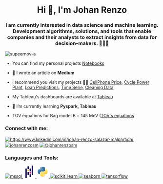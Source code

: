 <h1 align="center">Hi 👋, I'm Johan Renzo</h1>
<h3 align="center"> I am currently interested in data science and machine learning. Development algorithms, solutions, and tools that enable companies and their analysts to extract insights from data for decision-makers. 👨🏽‍🏫</h3>

<p align="left"> <img src="https://komarev.com/ghpvc/?username=supeernov-a&label=Profile%20views&color=0e75b6&style=flat" alt="supeernov-a" /> </p>

- You can find my personal projects [Notebooks](https://www.kaggle.com/johanrenzosm)

- 📝 I wrote an article on **Medium**

- I recommend you visit my projects 👨‍💻
  [CellPhone Price](https://www.kaggle.com/code/johanrenzosm/cellphone-project-linear-regression),
  [Cycle Power Plant](https://www.kaggle.com/code/johanrenzosm/power-plant-project-tensorflow),
  [Loan Predictions](https://www.kaggle.com/code/johanrenzosm/loan-predictions),
  [Time Serie](https://www.kaggle.com/code/johanrenzosm/time-series-s-ries-temporais),
  [Cleaning Data](https://www.kaggle.com/code/johanrenzosm/cleaning-data-movile-project).

- My Tableau's dashboards are available at [Tableau](https://public.tableau.com/app/profile/johan.renzo.salazar.malpartida/vizzes)
  
- 🌱 I’m currently learning **Pyspark, Tableau**

- TOV equations for Bag model B = 145 MeV ([TOV's equations](https://github.com/Supeernov-a/TOV-s-equation)

<h3 align="left">Connect with me:</h3>
<p align="left">
<a href="https://linkedin.com/in/https://www.linkedin.com/in/johan-renzo-salazar-malpartida/" target="blank"><img align="center" src="https://raw.githubusercontent.com/rahuldkjain/github-profile-readme-generator/master/src/images/icons/Social/linked-in-alt.svg" alt="https://www.linkedin.com/in/johan-renzo-salazar-malpartida/" height="30" width="40" /></a>
<a href="https://kaggle.com/johanrenzosm" target="blank"><img align="center" src="https://raw.githubusercontent.com/rahuldkjain/github-profile-readme-generator/master/src/images/icons/Social/kaggle.svg" alt="johanrenzosm" height="30" width="40" /></a>
<a href="https://medium.com/@johanrenzosm" target="blank"><img align="center" src="https://raw.githubusercontent.com/rahuldkjain/github-profile-readme-generator/master/src/images/icons/Social/medium.svg" alt="@johanrenzosm" height="30" width="40" /></a>
</p>

<h3 align="left">Languages and Tools:</h3>
<p align="left"> <a href="https://www.microsoft.com/en-us/sql-server" target="_blank" rel="noreferrer"> <img src="https://www.svgrepo.com/show/303229/microsoft-sql-server-logo.svg" alt="mssql" width="40" height="40"/> </a> <a href="https://pandas.pydata.org/" target="_blank" rel="noreferrer"> <img src="https://raw.githubusercontent.com/devicons/devicon/2ae2a900d2f041da66e950e4d48052658d850630/icons/pandas/pandas-original.svg" alt="pandas" width="40" height="40"/> </a> <a href="https://www.python.org" target="_blank" rel="noreferrer"> <img src="https://raw.githubusercontent.com/devicons/devicon/master/icons/python/python-original.svg" alt="python" width="40" height="40"/> </a> <a href="https://scikit-learn.org/" target="_blank" rel="noreferrer"> <img src="https://upload.wikimedia.org/wikipedia/commons/0/05/Scikit_learn_logo_small.svg" alt="scikit_learn" width="40" height="40"/> </a> <a href="https://seaborn.pydata.org/" target="_blank" rel="noreferrer"> <img src="https://seaborn.pydata.org/_images/logo-mark-lightbg.svg" alt="seaborn" width="40" height="40"/> </a> <a href="https://www.tensorflow.org" target="_blank" rel="noreferrer"> <img src="https://www.vectorlogo.zone/logos/tensorflow/tensorflow-icon.svg" alt="tensorflow" width="40" height="40"/> </a> </p>
